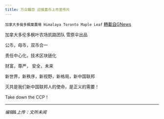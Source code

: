 ```yaml
---
title: 万众瞩目 迎接喜币上市宣传片
---
```

`加拿大多倫多楓葉農場 Himalaya Toronto Maple Leaf` [轉載自GNews](https://gnews.org/zh-hans/1611555/)

加拿大多伦多枫叶农场凯路团队 雪原伞出品

公币，母币，双币合一

责任中心化，技术区块链化

财富，尊严， 安全，未来

新世界，新秩序，新视野，新格局，新中国联邦

灭共是我们新中国联邦人的使命，是正义的需要！

Take down the CCP！

* * *

*编辑&上传：文所未闻*
